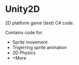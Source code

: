 # Unity2D
2D platform game (test) C# code.

Contains code for:
- Sprite movement
- Trigerring sprite animation
- 2D Physics
- +More
